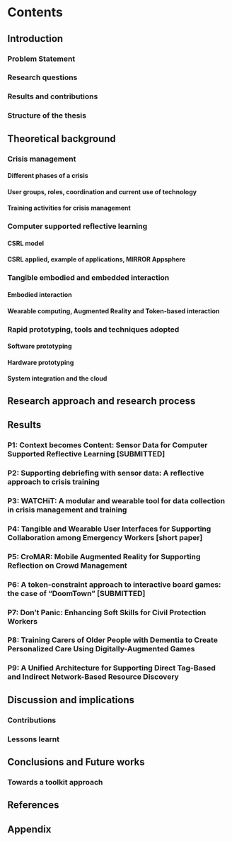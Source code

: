 # Contents

## Introduction
### Problem Statement
### Research questions
### Results and contributions
### Structure of the thesis

## Theoretical background

### Crisis management
#### Different phases of a crisis
#### User groups, roles, coordination and current use of technology
#### Training activities for crisis management

### Computer supported reflective learning
#### CSRL model
#### CSRL applied, example of applications, MIRROR Appsphere

### Tangible embodied and embedded interaction
#### Embodied interaction
#### Wearable computing, Augmented Reality and Token-based interaction

### Rapid prototyping, tools and techniques adopted
#### Software prototyping 
#### Hardware prototyping
#### System integration and the cloud

## Research approach and research process

## Results
### P1: Context becomes Content: Sensor Data for Computer Supported Reflective Learning [SUBMITTED]
### P2: Supporting debriefing with sensor data: A reflective approach to crisis training
### P3: WATCHiT: A modular and wearable tool for data collection in crisis management and training
### P4: Tangible and Wearable User Interfaces for Supporting Collaboration among Emergency Workers [short paper]
### P5: CroMAR: Mobile Augmented Reality for Supporting Reflection on Crowd Management 
### P6: A token-constraint approach to interactive board games: the case of “DoomTown” [SUBMITTED]
### P7: Don’t Panic: Enhancing Soft Skills for Civil Protection Workers
### P8: Training Carers of Older People with Dementia to Create Personalized Care Using Digitally-Augmented Games
### P9: A Unified Architecture for Supporting Direct Tag-Based and Indirect Network-Based Resource Discovery

## Discussion and implications
### Contributions 
### Lessons learnt

## Conclusions and Future works
### Towards a toolkit approach

## References

## Appendix